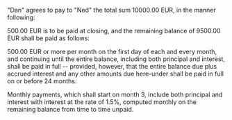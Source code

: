 "Dan" agrees to pay to "Ned" the total sum 10000.00 EUR, in the manner following:

500.00 EUR is to be paid at closing, and the remaining balance of 9500.00 EUR shall be paid as follows:

500.00 EUR or more per month on the first day of each and every month, and continuing until the entire balance, including both principal and interest, shall be paid in full -- provided, however, that the entire balance due plus accrued interest and any other amounts due here-under shall be paid in full on or before 24 months.

Monthly payments, which shall start on month 3, include both principal and interest with interest at the rate of 1.5%, computed monthly on the remaining balance from time to time unpaid.

